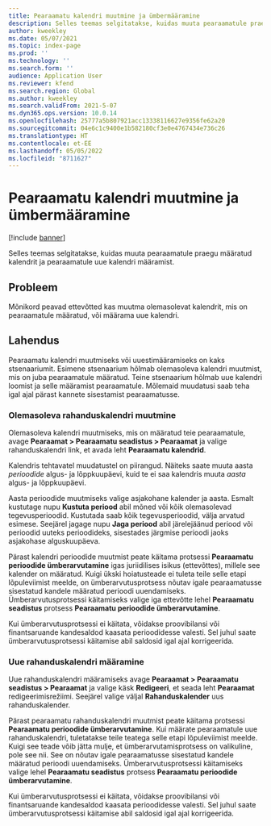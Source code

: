 ```yaml
---
title: Pearaamatu kalendri muutmine ja ümbermääramine
description: Selles teemas selgitatakse, kuidas muuta pearaamatule praegu määratud kalendrit ja pearaamatule uue kalendri määramist.
author: kweekley
ms.date: 05/07/2021
ms.topic: index-page
ms.prod: ''
ms.technology: ''
ms.search.form: ''
audience: Application User
ms.reviewer: kfend
ms.search.region: Global
ms.author: kweekley
ms.search.validFrom: 2021-5-07
ms.dyn365.ops.version: 10.0.14
ms.openlocfilehash: 25777a5b807921acc13338116627e9356fe62a20
ms.sourcegitcommit: 04e6c1c9400e1b582180cf3e0e4767434e736c26
ms.translationtype: HT
ms.contentlocale: et-EE
ms.lasthandoff: 05/05/2022
ms.locfileid: "8711627"
---
```

# <a name="change-or-reassign-a-ledger-calendar"></a>Pearaamatu kalendri muutmine ja ümbermääramine

[!include [banner](../includes/banner.md)]

Selles teemas selgitatakse, kuidas muuta pearaamatule praegu määratud kalendrit ja pearaamatule uue kalendri määramist.

## <a name="issue"></a>Probleem

Mõnikord peavad ettevõtted kas muutma olemasolevat kalendrit, mis on pearaamatule määratud, või määrama uue kalendri.

## <a name="resolution"></a>Lahendus

Pearaamatu kalendri muutmiseks või uuestimääramiseks on kaks stsenaariumit. Esimene stsenaarium hõlmab olemasoleva kalendri muutmist, mis on juba pearaamatule määratud. Teine stsenaarium hõlmab uue kalendri loomist ja selle määramist pearaamatule. Mõlemaid muudatusi saab teha igal ajal pärast kannete sisestamist pearaamatusse.

### <a name="change-an-existing-fiscal-calendar"></a>Olemasoleva rahanduskalendri muutmine

Olemasoleva kalendri muutmiseks, mis on määratud teie pearaamatule, avage **Pearaamat \> Pearaamatu seadistus \> Pearaamat** ja valige rahanduskalendri link, et avada leht **Pearaamatu kalendrid**.

Kalendris tehtavatel muudatustel on piirangud. Näiteks saate muuta aasta *perioodide* algus- ja lõppkuupäevi, kuid te ei saa kalendris muuta *aasta* algus- ja lõppkuupäevi.

Aasta perioodide muutmiseks valige asjakohane kalender ja aasta. Esmalt kustutage nupu **Kustuta periood** abil mõned või kõik olemasolevad tegevusperioodid. Kustutada saab kõik tegevusperioodid, välja arvatud esimese. Seejärel jagage nupu **Jaga periood** abil järelejäänud periood või perioodid uuteks perioodideks, sisestades järgmise perioodi jaoks asjakohase alguskuupäeva.

Pärast kalendri perioodide muutmist peate käitama protsessi **Pearaamatu perioodide ümberarvutamine** igas juriidilises isikus (ettevõttes), millele see kalender on määratud. Kuigi ükski hoiatusteade ei tuleta teile selle etapi lõpuleviimist meelde, on ümberarvutusprotsess nõutav igale pearaamatusse sisestatud kandele määratud perioodi uuendamiseks. Ümberarvutusprotsessi käitamiseks valige iga ettevõtte lehel **Pearaamatu seadistus** protsess **Pearaamatu perioodide ümberarvutamine**.

Kui ümberarvutusprotsessi ei käitata, võidakse proovibilansi või finantsaruande kandesaldod kaasata perioodidesse valesti. Sel juhul saate ümberarvutusprotsessi käitamise abil saldosid igal ajal korrigeerida.

### <a name="assign-a-new-fiscal-calendar"></a>Uue rahanduskalendri määramine

Uue rahanduskalendri määramiseks avage **Pearaamat \> Pearaamatu seadistus \> Pearaamat** ja valige käsk **Redigeeri**, et seada leht **Pearaamat** redigeerimisrežiimi. Seejärel valige väljal **Rahanduskalender** uus rahanduskalender.

Pärast pearaamatu rahanduskalendri muutmist peate käitama protsessi **Pearaamatu perioodide ümberarvutamine**. Kui määrate pearaamatule uue rahanduskalendri, tuletatakse teile teatega selle etapi lõpuleviimist meelde. Kuigi see teade võib jätta mulje, et ümberarvutamisprotsess on valikuline, pole see nii. See on nõutav igale pearaamatusse sisestatud kandele määratud perioodi uuendamiseks. Ümberarvutusprotsessi käitamiseks valige lehel **Pearaamatu seadistus** protsess **Pearaamatu perioodide ümberarvutamine**.

Kui ümberarvutusprotsessi ei käitata, võidakse proovibilansi või finantsaruande kandesaldod kaasata perioodidesse valesti. Sel juhul saate ümberarvutusprotsessi käitamise abil saldosid igal ajal korrigeerida.
